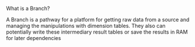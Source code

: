 

What is a Branch?

A Branch is a pathway for a platform for getting raw data from a source and managing the manipulations with dimension tables. They also can potentially write these intermediary result tables or save the results in RAM for later dependencies 
